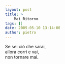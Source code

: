 ```yaml
---
layout: post
title: >
    Mai Ritorno
tags: []
date: 2009-05-10 13:14:00
author: pietro
---
```

Se sei ciò che sarai,<br/>allora corri e vai,<br/>non tornare mai.
